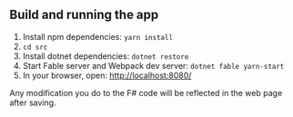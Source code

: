 ## Build and running the app

1. Install npm dependencies: `yarn install`
2. `cd src`
3. Install dotnet dependencies: `dotnet restore`
4. Start Fable server and Webpack dev server: `dotnet fable yarn-start`
5. In your browser, open: [http://localhost:8080/](http://localhost:8080/)

Any modification you do to the F# code will be reflected in the web page after saving.
